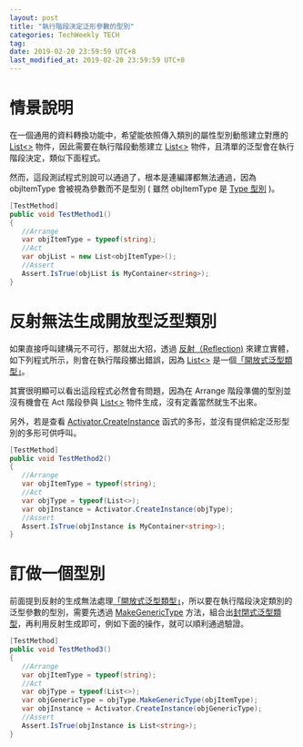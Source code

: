 ```yaml
---
layout: post
title: "執行階段決定泛形參數的型別"
categories: TechWeekly TECH 
tag: 
date: 2019-02-20 23:59:59 UTC+8 
last_modified_at: 2019-02-20 23:59:59 UTC+8 
---
```


# 情景說明

 在一個通用的資料轉換功能中，希望能依照傳入類別的屬性型別動態建立對應的 [List<>][List<>] 物件，因此需要在執行階段動態建立 [List<>][List<>] 物件，且清單的泛型會在執行階段決定，類似下面程式。
 
 然而，這段測試程式別說可以通過了，根本是連編譯都無法通過，因為 objItemType 會被視為參數而不是型別 ( 雖然 objItemType 是 [Type 型別][Type] )。

 ```csharp
 [TestMethod]
 public void TestMethod1()
 {
    //Arrange
    var objItemType = typeof(string);
    //Act
    var objList = new List<objItemType>();
    //Assert
    Assert.IsTrue(objList is MyContainer<string>);
 }
 ```

# 反射無法生成開放型泛型類別

 如果直接呼叫建構元不可行，那就出大招，透過 [反射（Reflection)][Reflection] 來建立實體，如下列程式所示，則會在執行階段擲出錯誤，因為 [List<>][List<>] 是一個[「開放式泛型類型」][2]。
 
 其實很明顯可以看出這段程式必然會有問題，因為在 Arrange 階段準備的型別並沒有機會在 Act 階段參與 [List<>][List<>] 物件生成，沒有定義當然就生不出來。
 
 另外，若是查看 [Activator.CreateInstance][1] 函式的多形，並沒有提供給定泛形型別的多形可供呼叫。

 ```csharp
 [TestMethod]
 public void TestMethod2()
 {
    //Arrange
    var objItemType = typeof(string);
    //Act
    var objType = typeof(List<>);
    var objInstance = Activator.CreateInstance(objType);
    //Assert
    Assert.IsTrue(objInstance is MyContainer<string>);
 }
 ```

# 訂做一個型別

 前面提到反射的生成無法處理[「開放式泛型類型」][2]，所以要在執行階段決定類別的泛型參數的型別，需要先透過 [MakeGenericType][MakeGenericType] 方法，組合出[封閉式泛型類型][2]，再利用反射生成即可，例如下面的操作，就可以順利通過驗證。

 ```csharp
 [TestMethod]
 public void TestMethod3()
 {
    //Arrange
    var objItemType = typeof(string);
    //Act
    var objType = typeof(List<>);
    var objGenericType = objType.MakeGenericType(objItemType);
    var objInstance = Activator.CreateInstance(objGenericType);
    //Assert
    Assert.IsTrue(objInstance is List<string>);
 }
 ```

[Reflection]:https://docs.microsoft.com/zh-tw/dotnet/csharp/programming-guide/concepts/reflection "反映"

[List<>]:https://docs.microsoft.com/zh-tw/dotnet/api/system.collections.generic.list-1?view=netframework-4.7.2 "List<T>"

[Type]:https://docs.microsoft.com/zh-tw/dotnet/api/system.type?view=netframework-4.7.2 "Type Class"

[MakeGenericType]:https://docs.microsoft.com/zh-tw/dotnet/api/system.type.makegenerictype?view=netframework-4.7.2 "Type.MakeGenericType(Type[]) Method"

[1]:https://docs.microsoft.com/zh-tw/dotnet/api/system.activator.createinstance?view=netframework-4.7.2 "Activator.CreateInstance"

[2]:https://docs.microsoft.com/zh-tw/dotnet/framework/reflection-and-codedom/reflection-and-generic-types#is-the-type-or-method-open-or-closed "類型（或方法)為開放式或封閉式"